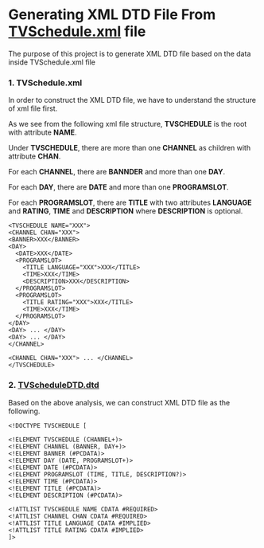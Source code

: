 # Generating XML DTD File From [TVSchedule.xml](https://github.com/kmjenniferng/xml_dtd/blob/main/TVSchedule.xml) file


The purpose of this project is to generate XML DTD file based on the data inside TVSchedule.xml file

### 1. TVSchedule.xml
In order to construct the XML DTD file, we have to understand the structure of xml file first.

As we see from the following xml file structure, **TVSCHEDULE** is the root with attribute **NAME**. 

Under **TVSCHEDULE**, there are more than one **CHANNEL** as children with attribute **CHAN**.

For each **CHANNEL**, there are **BANNDER** and more than one **DAY**.

For each **DAY**, there are **DATE** and more than one **PROGRAMSLOT**.

For each **PROGRAMSLOT**, there are **TITLE** with two attributes **LANGUAGE** and **RATING**, **TIME** and **DESCRIPTION** where **DESCRIPTION** is optional.

```
<TVSCHEDULE NAME="XXX">
<CHANNEL CHAN="XXX">
<BANNER>XXX</BANNER>
<DAY>
  <DATE>XXX</DATE>
  <PROGRAMSLOT>
    <TITLE LANGUAGE="XXX">XXX</TITLE>
    <TIME>XXX</TIME>
    <DESCRIPTION>XXX</DESCRIPTION>
  </PROGRAMSLOT>
  <PROGRAMSLOT>
    <TITLE RATING="XXX">XXX</TITLE>
    <TIME>XXX</TIME>    
  </PROGRAMSLOT>    
</DAY>
<DAY> ... </DAY>
<DAY> ... </DAY>
</CHANNEL>

<CHANNEL CHAN="XXX"> ... </CHANNEL>
</TVSCHEDULE>
```

### 2. [TVScheduleDTD.dtd](https://github.com/kmjenniferng/xml_dtd/blob/main/TVScheduleDTD.dtd)
Based on the above analysis, we can construct XML DTD file as the following.

```
<!DOCTYPE TVSCHEDULE [

<!ELEMENT TVSCHEDULE (CHANNEL+)>
<!ELEMENT CHANNEL (BANNER, DAY+)>
<!ELEMENT BANNER (#PCDATA)>
<!ELEMENT DAY (DATE, PROGRAMSLOT+)>
<!ELEMENT DATE (#PCDATA)>
<!ELEMENT PROGRAMSLOT (TIME, TITLE, DESCRIPTION?)>
<!ELEMENT TIME (#PCDATA)>
<!ELEMENT TITLE (#PCDATA)>
<!ELEMENT DESCRIPTION (#PCDATA)>

<!ATTLIST TVSCHEDULE NAME CDATA #REQUIRED>
<!ATTLIST CHANNEL CHAN CDATA #REQUIRED>
<!ATTLIST TITLE LANGUAGE CDATA #IMPLIED>
<!ATTLIST TITLE RATING CDATA #IMPLIED>
]>
```
